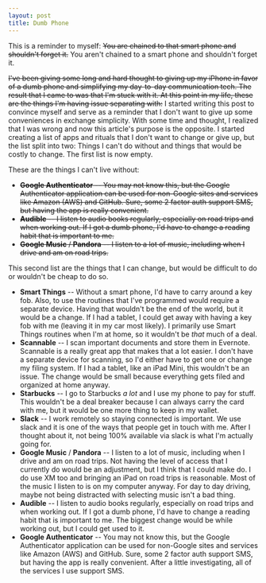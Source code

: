```yaml
---
layout: post
title: Dumb Phone
---
```


This is a reminder to myself: <strike>You are chained to that smart phone and shouldn't forget it.</strike> You aren't chained to a smart phone and shouldn't forget it.

<strike>I've been giving some long and hard thought to giving up my iPhone in favor of a dumb phone and simplifying my day-to-day communication tech. The result that I came to was that I'm stuck with it. At this point in my life, these are the things I'm having issue separating with:</strike> I started writing this post to convince myself and serve as a reminder that I don't want to give up some conveniences in exchange simplicity. With some time and thought, I realized that I was wrong and now this article's purpose is the opposite. I started creating a list of apps and rituals that I don't want to change or give up, but the list split into two: Things I can't do without and things that would be costly to change. The first list is now empty.

These are the things I can't live without:

* <strike>**Google Authenticator** -- You may not know this, but the Google Authenticator application can be used for non-Google sites and services like Amazon (AWS) and GitHub. Sure, some 2 factor auth support SMS, but having the app is really convenient.</strike>
* <strike>**Audible** -- I listen to audio books regularly, especially on road trips and when working out. If I got a dumb phone, I'd have to change a reading habit that is important to me.</strike>
* <strike>**Google Music** / **Pandora** -- I listen to a lot of music, including when I drive and am on road trips.</strike>

This second list are the things that I can change, but would be difficult to do or wouldn't be cheap to do so.

* **Smart Things** -- Without a smart phone, I'd have to carry around a key fob. Also, to use the routines that I've programmed would require a separate device. Having that wouldn't be the end of the world, but it would be a change. If I had a tablet, I could get away with having a key fob with me (leaving it in my car most likely). I primarily use Smart Things routines when I'm at home, so it wouldn't be *that* much of a deal.
* **Scannable** -- I scan important documents and store them in Evernote. Scannable is a really great app that makes that a lot easier. I don't have a separate device for scanning, so I'd either have to get one or change my filing system. If I had a tablet, like an iPad Mini, this wouldn't be an issue. The change would be small because everything gets filed and organized at home anyway.
* **Starbucks** -- I go to Starbucks *a lot* and I use my phone to pay for stuff. This wouldn't be a deal breaker because I can always carry the card with me, but it would be one more thing to keep in my wallet.
* **Slack** -- I work remotely so staying connected is important. We use slack and it is one of the ways that people get in touch with me. After I thought about it,  not being 100% available via slack is what I'm actually going for.
* **Google Music** / **Pandora** -- I listen to a lot of music, including when I drive and am on road trips. Not having the level of access that I currently do would be an adjustment, but I think that I could make do. I do use XM too and bringing an iPad on road trips is reasonable. Most of the music I listen to is on my computer anyway. For day to day driving, maybe not being distracted with selecting music isn't a bad thing.
* **Audible** -- I listen to audio books regularly, especially on road trips and when working out. If I got a dumb phone, I'd have to change a reading habit that is important to me. The biggest change would be while working out, but I could get used to it.
* **Google Authenticator** -- You may not know this, but the Google Authenticator application can be used for non-Google sites and services like Amazon (AWS) and GitHub. Sure, some 2 factor auth support SMS, but having the app is really convenient. After a little investigating, all of the services I use support SMS.
